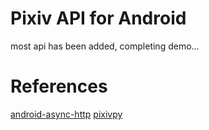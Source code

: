 # Pixiv API for Android

most api has been added, completing demo...

# References


[android-async-http](https://github.com/loopj/android-async-http)
[pixivpy](https://github.com/upbit/pixivpy)
